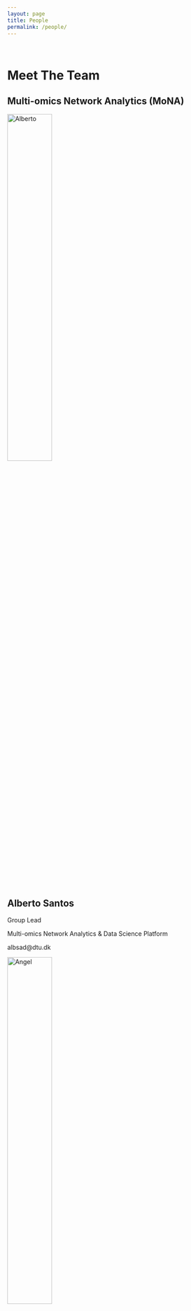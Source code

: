 ```yaml
---
layout: page
title: People
permalink: /people/
---
```

<!DOCTYPE html>
<html>
<head>
<meta name="viewport" content="width=device-width, initial-scale=1">
<style>
html {
  box-sizing: border-box;
}

*, *:before, *:after {
  box-sizing: inherit;
}

.column {
  float: left;
  width: 33.3%;
  margin-bottom: 16px;
  padding: 0 8px;
}

@media screen and (max-width: 650px) {
  .column {
    width: 100%;
    display: block;
  }
}

.card {
  box-shadow: 0 4px 8px 0 rgba(0, 0, 0, 0.2);
}

.container {
  padding: 0 16px;
}

.container::after, .row::after {
  content: "";
  clear: both;
  display: table;
}

.title {
  color: grey;
}

.button {
  border: none;
  outline: 0;
  display: inline-block;
  padding: 8px;
  color: white;
  background-color: #000;
  text-align: center;
  cursor: pointer;
  width: 100%;
}

.button:hover {
  background-color: #555;
}
</style>
</head>
<body>

<br>
<h1>Meet The Team</h1>

<div class="row">
<h2>Multi-omics Network Analytics (MoNA)</h2>
  <div class="column">
    <div class="card">
      <img src="{{ site.baseurl }}/public/assets/public/assets/ASD.jpeg" alt="Alberto" style="width:45%">
      <div class="container">
        <h2>Alberto Santos</h2>
        <p class="title">Group Lead</p>
        <p>Multi-omics Network Analytics &amp; Data Science Platform</p>
        <p>albsad@dtu.dk</p>
      </div>
    </div>
  </div>
  <div class="column">
    <div class="card">
      <img src="{{ site.baseurl }}/public/assets/public/assets/ALP.jpeg" alt="Angel" style="width:45%">
      <div class="container">
        <h2>Angel L. Panthanourak</h2>
        <p class="title">Research Assistant</p>
        <p>Multi-omics Network Analytics</p>
        <p>anglup@dtu.dk</p>
      </div>
    </div>
  </div>
</div>
<div class="row">
<h2>Data Science Platform</h2>
  <div class="column">
    <div class="card">
      <img src="{{ site.baseurl }}/public/assets/public/assets/APC.jpeg" alt="Albert" style="width:45%">
      <div class="container">
        <h2>Albert Pallejà Caro</h2>
        <p class="title">Senior Data Scientist</p>
        <p>Data Science Platform</p>
        <p>apca@dtu.dk</p>
      </div>
    </div>
  </div>
  <div class="column">
    <div class="card">
      <img src="{{ site.baseurl }}/public/assets/public/assets/JBJ.jpeg" alt="Jakob" style="width:45%">
      <div class="container">
        <h2>Jakob B. Jespersen</h2>
        <p class="title">Data Scientist</p>
        <p>Data Science Platform</p>
        <p>jbeje@dtu.dk</p>
      </div>
    </div>
  </div>
</div>

</body>
</html>

